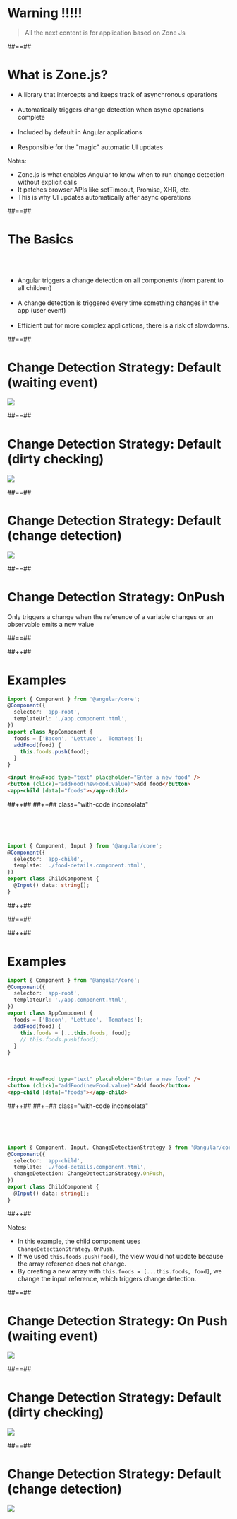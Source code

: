 # Warning !!!!!

> All the next content is for application based on Zone Js

<!-- .element: class="important full-center" -->

##==##

# What is Zone.js?

- A library that intercepts and keeps track of asynchronous operations <br/><br/>
- Automatically triggers change detection when async operations complete <br/><br/>
- Included by default in Angular applications <br/><br/>
- Responsible for the "magic" automatic UI updates

Notes:

- Zone.js is what enables Angular to know when to run change detection without explicit calls
- It patches browser APIs like setTimeout, Promise, XHR, etc.
- This is why UI updates automatically after async operations

##==##

# The Basics

<br/><br/>

- Angular triggers a change detection on all components (from parent to all children)<br/><br/>
- A change detection is triggered every time something changes in the app (user event)<br/><br/>
- Efficient but for more complex applications, there is a risk of slowdowns.

##==##

# Change Detection Strategy: Default (waiting event)

![](assets/images/school/change-detection/cd_default.png)

<!-- .element: class="full-center" -->

##==##

# Change Detection Strategy: Default (dirty checking)

![](assets/images/school/change-detection/cd_default_dirty.png)

<!-- .element: class="full-center" -->

##==##

# Change Detection Strategy: Default (change detection)

![](assets/images/school/change-detection/cd_default_cd.png)

<!-- .element: class="full-center" -->

##==##

# Change Detection Strategy: OnPush

Only triggers a change when the reference of a variable changes or an observable emits a new value

<!-- .element: class="important full-center" -->

##==##

<!-- .slide: class="tc-multiple-columns with-code inconsolata" -->

##++##

# Examples

```typescript
import { Component } from '@angular/core';
@Component({
  selector: 'app-root',
  templateUrl: './app.component.html',
})
export class AppComponent {
  foods = ['Bacon', 'Lettuce', 'Tomatoes'];
  addFood(food) {
    this.foods.push(food);
  }
}
```

<!-- .element: class="medium-code" -->

```html
<input #newFood type="text" placeholder="Enter a new food" />
<button (click)="addFood(newFood.value)">Add food</button>
<app-child [data]="foods"></app-child>
```

<!-- .element: class="medium-code" -->

##++##
##++## class="with-code inconsolata"

<br/><br/><br/>

```typescript
import { Component, Input } from '@angular/core';
@Component({
  selector: 'app-child',
  template: './food-details.component.html',
})
export class ChildComponent {
  @Input() data: string[];
}
```

<!-- .element: class="medium-code" -->

##++##

##==##

<!-- .slide: class="tc-multiple-columns with-code inconsolata" -->

##++##

# Examples

```typescript
import { Component } from '@angular/core';
@Component({
  selector: 'app-root',
  templateUrl: './app.component.html',
})
export class AppComponent {
  foods = ['Bacon', 'Lettuce', 'Tomatoes'];
  addFood(food) {
    this.foods = [...this.foods, food];
    // this.foods.push(food);
  }
}
```

<!-- .element: class="medium-code" -->

<br/>

```html
<input #newFood type="text" placeholder="Enter a new food" />
<button (click)="addFood(newFood.value)">Add food</button>
<app-child [data]="foods"></app-child>
```

<!-- .element: class="medium-code" -->

##++##
##++## class="with-code inconsolata"

<br/><br/><br/>

```typescript
import { Component, Input, ChangeDetectionStrategy } from '@angular/core';
@Component({
  selector: 'app-child',
  template: './food-details.component.html',
  changeDetection: ChangeDetectionStrategy.OnPush,
})
export class ChildComponent {
  @Input() data: string[];
}
```

<!-- .element: class="medium-code" -->

##++##

Notes:

- In this example, the child component uses `ChangeDetectionStrategy.OnPush`.
- If we used `this.foods.push(food)`, the view would not update because the array reference does not change.
- By creating a new array with `this.foods = [...this.foods, food]`, we change the input reference, which triggers change detection.

##==##

# Change Detection Strategy: On Push (waiting event)

![](assets/images/school/change-detection/cd_on-push.png)

<!-- .element: class="full-center" -->

##==##

# Change Detection Strategy: Default (dirty checking)

![](assets/images/school/change-detection/cd_on-push_dirty.png)

<!-- .element: class="full-center" -->

##==##

# Change Detection Strategy: Default (change detection)

![](assets/images/school/change-detection/cd_on-push_cd.png)

<!-- .element: class="full-center" -->
